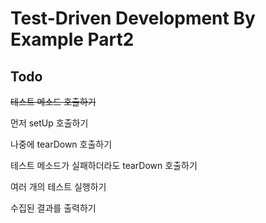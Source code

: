 # Test-Driven Development By Example Part2

## Todo
~~테스트 메소드 호출하기~~

먼저 setUp 호출하기

나중에 tearDown 호출하기

테스트 메소드가 실패하더라도 tearDown 호출하기

여러 개의 테스트 실행하기

수집된 결과를 출력하기